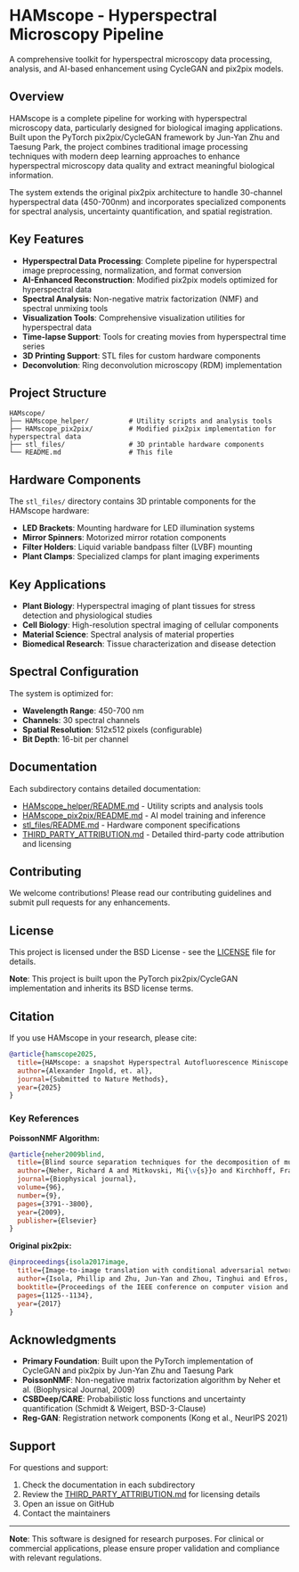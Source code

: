 # HAMscope - Hyperspectral Microscopy Pipeline

A comprehensive toolkit for hyperspectral microscopy data processing, analysis, and AI-based enhancement using CycleGAN and pix2pix models.

## Overview

HAMscope is a complete pipeline for working with hyperspectral microscopy data, particularly designed for biological imaging applications. Built upon the PyTorch pix2pix/CycleGAN framework by Jun-Yan Zhu and Taesung Park, the project combines traditional image processing techniques with modern deep learning approaches to enhance hyperspectral microscopy data quality and extract meaningful biological information.

The system extends the original pix2pix architecture to handle 30-channel hyperspectral data (450-700nm) and incorporates specialized components for spectral analysis, uncertainty quantification, and spatial registration.

## Key Features

- **Hyperspectral Data Processing**: Complete pipeline for hyperspectral image preprocessing, normalization, and format conversion
- **AI-Enhanced Reconstruction**: Modified pix2pix models optimized for hyperspectral data
- **Spectral Analysis**: Non-negative matrix factorization (NMF) and spectral unmixing tools
- **Visualization Tools**: Comprehensive visualization utilities for hyperspectral data
- **Time-lapse Support**: Tools for creating movies from hyperspectral time series
- **3D Printing Support**: STL files for custom hardware components
- **Deconvolution**: Ring deconvolution microscopy (RDM) implementation

## Project Structure

```
HAMscope/
├── HAMscope_helper/          # Utility scripts and analysis tools
├── HAMscope_pix2pix/         # Modified pix2pix implementation for hyperspectral data
├── stl_files/                # 3D printable hardware components
└── README.md                 # This file
```

## Hardware Components

The `stl_files/` directory contains 3D printable components for the HAMscope hardware:

- **LED Brackets**: Mounting hardware for LED illumination systems
- **Mirror Spinners**: Motorized mirror rotation components
- **Filter Holders**: Liquid variable bandpass filter (LVBF) mounting
- **Plant Clamps**: Specialized clamps for plant imaging experiments

## Key Applications

- **Plant Biology**: Hyperspectral imaging of plant tissues for stress detection and physiological studies
- **Cell Biology**: High-resolution spectral imaging of cellular components
- **Material Science**: Spectral analysis of material properties
- **Biomedical Research**: Tissue characterization and disease detection

## Spectral Configuration

The system is optimized for:
- **Wavelength Range**: 450-700 nm
- **Channels**: 30 spectral channels
- **Spatial Resolution**: 512x512 pixels (configurable)
- **Bit Depth**: 16-bit per channel

## Documentation

Each subdirectory contains detailed documentation:
- [HAMscope_helper/README.md](HAMscope_helper/README.md) - Utility scripts and analysis tools
- [HAMscope_pix2pix/README.md](HAMscope_pix2pix/README.md) - AI model training and inference
- [stl_files/README.md](stl_files/README.md) - Hardware component specifications
- [THIRD_PARTY_ATTRIBUTION.md](THIRD_PARTY_ATTRIBUTION.md) - Detailed third-party code attribution and licensing

## Contributing

We welcome contributions! Please read our contributing guidelines and submit pull requests for any enhancements.

## License

This project is licensed under the BSD License - see the [LICENSE](LICENSE) file for details.

**Note**: This project is built upon the PyTorch pix2pix/CycleGAN implementation and inherits its BSD license terms.

## Citation

If you use HAMscope in your research, please cite:

```bibtex
@article{hamscope2025,
  title={HAMscope: a snapshot Hyperspectral Autofluorescence Miniscope for real-time molecular imaging in living plants},
  author={Alexander Ingold, et. al},
  journal={Submitted to Nature Methods},
  year={2025}
}
```

### Key References

**PoissonNMF Algorithm:**
```bibtex
@article{neher2009blind,
  title={Blind source separation techniques for the decomposition of multiply labeled fluorescence images},
  author={Neher, Richard A and Mitkovski, Mi{\v{s}}o and Kirchhoff, Frank and Neher, Erwin and Theis, Fabian J and Zeug, Andr{\'e}},
  journal={Biophysical journal},
  volume={96},
  number={9},
  pages={3791--3800},
  year={2009},
  publisher={Elsevier}
}
```

**Original pix2pix:**
```bibtex
@inproceedings{isola2017image,
  title={Image-to-image translation with conditional adversarial networks},
  author={Isola, Phillip and Zhu, Jun-Yan and Zhou, Tinghui and Efros, Alexei A},
  booktitle={Proceedings of the IEEE conference on computer vision and pattern recognition},
  pages={1125--1134},
  year={2017}
}
```


## Acknowledgments

- **Primary Foundation**: Built upon the PyTorch implementation of CycleGAN and pix2pix by Jun-Yan Zhu and Taesung Park
- **PoissonNMF**: Non-negative matrix factorization algorithm by Neher et al. (Biophysical Journal, 2009)
- **CSBDeep/CARE**: Probabilistic loss functions and uncertainty quantification (Schmidt & Weigert, BSD-3-Clause)
- **Reg-GAN**: Registration network components (Kong et al., NeurIPS 2021)

## Support

For questions and support:
1. Check the documentation in each subdirectory
2. Review the [THIRD_PARTY_ATTRIBUTION.md](THIRD_PARTY_ATTRIBUTION.md) for licensing details
3. Open an issue on GitHub
4. Contact the maintainers

---

**Note**: This software is designed for research purposes. For clinical or commercial applications, please ensure proper validation and compliance with relevant regulations.
